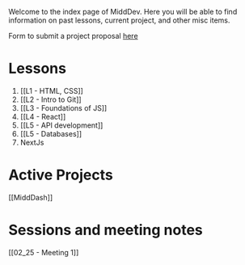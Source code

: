 Welcome to the index page of MiddDev. Here you will be able to find information on past lessons, current project, and other misc items.

Form to submit a project proposal [here](https://docs.google.com/forms/d/e/1FAIpQLSfrJBKZuHomjpRFPf6ZYFg2WrsDb9WepuOrWB8-_lGqkVhcQA/viewform)

# Lessons 

1. [[L1 - HTML, CSS]]
2. [[L2 - Intro to Git]]
3. [[L3 - Foundations of JS]]
4. [[L4 - React]]
5. [[L5 - API development]]
6. [[L5 - Databases]]
7. NextJs

# Active Projects
[[MiddDash]]

# Sessions and meeting notes
[[02_25 - Meeting 1]]
